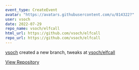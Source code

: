 ```yaml
---
event_type: CreateEvent
avatar: "https://avatars.githubusercontent.com/u/814322?"
user: vsoch
date: 2022-07-29
repo_name: vsoch/elfcall
html_url: https://github.com/vsoch/elfcall
repo_url: https://github.com/vsoch/elfcall
---
```


<a href='https://github.com/vsoch' target='_blank'>vsoch</a> created a new branch, tweaks at <a href='https://github.com/vsoch/elfcall' target='_blank'>vsoch/elfcall</a>

<a href='https://github.com/vsoch/elfcall' target='_blank'>View Repository</a>